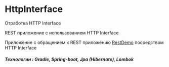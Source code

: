 # HttpInterface
Отработка HTTP Interface

REST приложение с использованием HTTP Interface

Приложение с обращением к REST приложению [RestDemo](https://github.com/YuliyaImnadze/RestDemo) посредством HTTP Interface

##### Технологии : Gradle, Spring-boot, Jpa (Hibernate), Lombok
